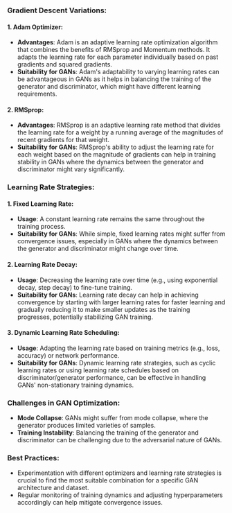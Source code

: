 
### Gradient Descent Variations:

#### 1. Adam Optimizer:
- **Advantages**: Adam is an adaptive learning rate optimization algorithm that combines the benefits of RMSprop and Momentum methods. It adapts the learning rate for each parameter individually based on past gradients and squared gradients.
- **Suitability for GANs**: Adam's adaptability to varying learning rates can be advantageous in GANs as it helps in balancing the training of the generator and discriminator, which might have different learning requirements.

#### 2. RMSprop:
- **Advantages**: RMSprop is an adaptive learning rate method that divides the learning rate for a weight by a running average of the magnitudes of recent gradients for that weight.
- **Suitability for GANs**: RMSprop's ability to adjust the learning rate for each weight based on the magnitude of gradients can help in training stability in GANs where the dynamics between the generator and discriminator might vary significantly.

### Learning Rate Strategies:

#### 1. Fixed Learning Rate:
- **Usage**: A constant learning rate remains the same throughout the training process.
- **Suitability for GANs**: While simple, fixed learning rates might suffer from convergence issues, especially in GANs where the dynamics between the generator and discriminator might change over time.

#### 2. Learning Rate Decay:
- **Usage**: Decreasing the learning rate over time (e.g., using exponential decay, step decay) to fine-tune training.
- **Suitability for GANs**: Learning rate decay can help in achieving convergence by starting with larger learning rates for faster learning and gradually reducing it to make smaller updates as the training progresses, potentially stabilizing GAN training.

#### 3. Dynamic Learning Rate Scheduling:
- **Usage**: Adapting the learning rate based on training metrics (e.g., loss, accuracy) or network performance.
- **Suitability for GANs**: Dynamic learning rate strategies, such as cyclic learning rates or using learning rate schedules based on discriminator/generator performance, can be effective in handling GANs' non-stationary training dynamics.

### Challenges in GAN Optimization:

- **Mode Collapse**: GANs might suffer from mode collapse, where the generator produces limited varieties of samples.
- **Training Instability**: Balancing the training of the generator and discriminator can be challenging due to the adversarial nature of GANs.

### Best Practices:

- Experimentation with different optimizers and learning rate strategies is crucial to find the most suitable combination for a specific GAN architecture and dataset.
- Regular monitoring of training dynamics and adjusting hyperparameters accordingly can help mitigate convergence issues.
